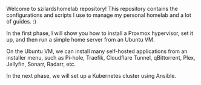 Welcome to szilardshomelab repository! This repository contains the configurations and scripts I use to manage my personal homelab and a lot of guides. :)

In the first phase, I will show you how to install a Proxmox hypervisor, set it up, and then run a simple home server from an Ubuntu VM.

On the Ubuntu VM, we can install many self-hosted applications from an installer menu, such as Pi-hole, Traefik, Cloudflare Tunnel, qBittorrent, Plex, Jellyfin, Sonarr, Radarr, etc.

In the next phase, we will set up a Kubernetes cluster using Ansible.